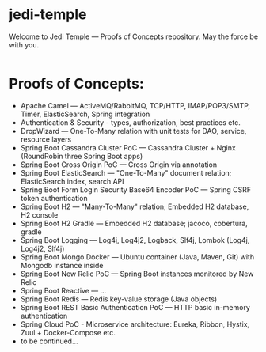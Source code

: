 # jedi-temple
Welcome to Jedi Temple — Proofs of Concepts repository. May the force be with you.

<p align="center">
	<img src="https://github.com/JediVision-Software/jedi-temple/blob/master/img/jedi-temple.jpg?raw=true" alt=""/>
</p>

# Proofs of Concepts:

* Apache Camel — ActiveMQ/RabbitMQ, TCP/HTTP, IMAP/POP3/SMTP, Timer, ElasticSearch, Spring integration
* Authentication & Security - types, authorization, best practices etc.
* DropWizard — One-To-Many relation with unit tests for DAO, service, resource layers
* Spring Boot Cassandra Cluster PoC — Cassandra Cluster + Nginx (RoundRobin three Spring Boot apps)
* Spring Boot Cross Origin PoC — Cross Origin via annotation 
* Spring Boot ElasticSearch — "One-To-Many" document relation; ElasticSearch index, search API
* Spring Boot Form Login Security Base64 Encoder PoC  — Spring CSRF token authentication
* Spring Boot H2 — "Many-To-Many" relation; Embedded H2 database, H2 console
* Spring Boot H2 Gradle — Embedded H2 database; jacoco, cobertura, gradle
* Spring Boot Logging — Log4j, Log4j2, Logback, Slf4j, Lombok (Log4j, Log4j2, Slf4j)
* Spring Boot Mongo Docker — Ubuntu container (Java, Maven, Git) with Mongodb instance inside
* Spring Boot New Relic PoC — Spring Boot instances monitored by New Relic
* Spring Boot Reactive — ...
* Spring Boot Redis — Redis key-value storage (Java objects)
* Spring Boot REST Basic Authentication PoC — HTTP basic in-memory authentication
* Spring Cloud PoC - Microservice architecture: Eureka, Ribbon, Hystix, Zuul + Docker-Compose etc.
* to be continued...
